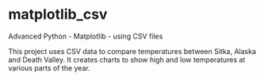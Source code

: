 # matplotlib_csv
Advanced Python - Matplotlib - using CSV files

This project uses CSV data to compare temperatures between Sitka, Alaska and Death Valley. It creates charts to show high and low temperatures at various parts of the year.
